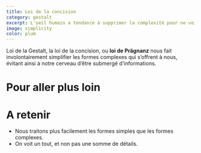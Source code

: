 ```yaml
---
title: Loi de la concision
category: gestalt
excerpt: L'oeil humain a tendance à supprimer la complexité pour ne voir qu'un résumé simple d'une forme.
image: simplicity
color: plum
---
```


Loi de la Gestalt, la loi de la concision, ou **loi de Prägnanz**
nous fait involontairement simplifier les formes complexes qui s’offrent à nous, évitant ainsi à notre cerveau d’être submergé d’informations.

# Pour aller plus loin

# A retenir

- Nous traitons plus facilement les formes simples que les formes complexes.
- On voit un tout, et non pas une somme de détails.
